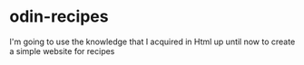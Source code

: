 # odin-recipes
I'm going to use the knowledge that I acquired in Html up until now to create a simple website for recipes

